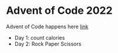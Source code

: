 # Advent of Code 2022

Advent of Code happens here [link](https://adventofcode.com/2022)

- Day 1: count calories
- Day 2: Rock Paper Scissors
